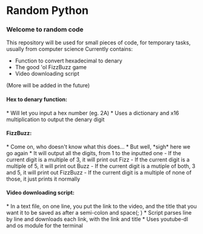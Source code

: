 # Random Python
<h3>Welcome to random code</h3>

This repository will be used for small pieces of code, for temporary tasks, usually from computer science
Currently contains:
 - Function to convert hexadecimal to denary
 - The good 'ol FizzBuzz game
 - Video downloading script

(More will be added in the future)


<h4>Hex to denary function:</h4>
* Will let you input a hex number (eg. 2A)
* Uses a dictionary and x16 multiplication to output the denary digit

<h4>FizzBuzz:</h4>
* Come on, who doesn't know what this does...
* But well, *sigh* here we go again
* It will output all the digits, from 1 to the inputted one
      - If the current digit is a multiple of 3, it will print out Fizz
      - If the current digit is a multiple of 5, it will print out Buzz
      - If the current digit is a mutiple of both, 3 and 5, it will print out FizzBuzz
      - If the current digit is a multiple of none of those, it just prints it normally

<h4>Video downloading script:</h4>
* In a text file, on one line, you put the link to the video, and the title that you want it to be saved as after a semi-colon and space(; )
* Script parses line by line and downloads each link, with the link and title
* Uses youtube-dl and os module for the terminal
